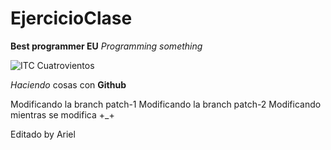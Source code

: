 # EjercicioClase

**Best programmer EU** _Programming something_

![ITC Cuatrovientos](http://www.cuatrovientos.org/images/logo2.png)

_Haciendo_ cosas con **Github**

Modificando la branch patch-1
Modificando la branch patch-2
Modificando mientras se modifica +_+

Editado by Ariel
